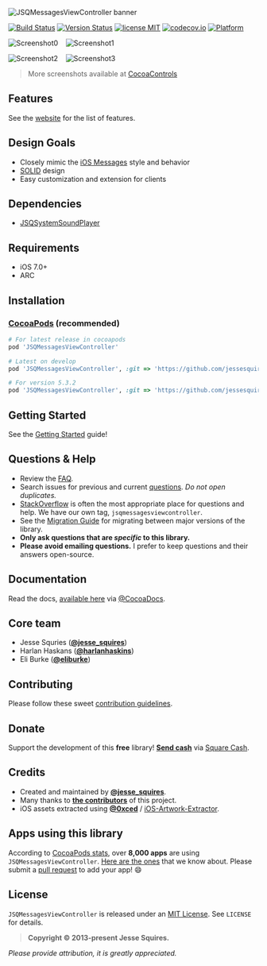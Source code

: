![JSQMessagesViewController banner](https://raw.githubusercontent.com/jessesquires/JSQMessagesViewController/develop/Assets/jsq_messages_banner.png)

[![Build Status](https://secure.travis-ci.org/jessesquires/JSQMessagesViewController.svg)](https://travis-ci.org/jessesquires/JSQMessagesViewController) [![Version Status](https://img.shields.io/cocoapods/v/JSQMessagesViewController.svg)][podLink] [![license MIT](https://img.shields.io/cocoapods/l/JSQMessagesViewController.svg)][mitLink] [![codecov.io](https://img.shields.io/codecov/c/github/jessesquires/JSQMessagesViewController.svg)](https://codecov.io/github/jessesquires/JSQMessagesViewController) [![Platform](https://img.shields.io/cocoapods/p/JSQMessagesViewController.svg)][docsLink]

![Screenshot0][img0] &nbsp;&nbsp; ![Screenshot1][img1] &nbsp;&nbsp;

![Screenshot2][img2] &nbsp;&nbsp; ![Screenshot3][img3]

> More screenshots available at [CocoaControls](https://www.cocoacontrols.com/controls/jsqmessagesviewcontroller)

## Features

See the [website](http://www.jessesquires.com/JSQMessagesViewController/) for the list of features.

## Design Goals

- Closely mimic the [iOS Messages](http://www.apple.com/ios/messages/) style and behavior
- [SOLID](https://en.wikipedia.org/wiki/SOLID_(object-oriented_design)) design
- Easy customization and extension for clients

## Dependencies

* [JSQSystemSoundPlayer][playerLink]

## Requirements

* iOS 7.0+
* ARC

## Installation

### [CocoaPods](https://cocoapods.org/) (recommended)

````ruby
# For latest release in cocoapods
pod 'JSQMessagesViewController'

# Latest on develop
pod 'JSQMessagesViewController', :git => 'https://github.com/jessesquires/JSQMessagesViewController.git', :branch => 'develop'

# For version 5.3.2
pod 'JSQMessagesViewController', :git => 'https://github.com/jessesquires/JSQMessagesViewController', :branch => 'version_5.3.2_patch'
````

## Getting Started

See the [Getting Started](https://github.com/jessesquires/JSQMessagesViewController/blob/develop/Documentation/getting_started.md) guide!

## Questions & Help

* Review the [FAQ](https://github.com/jessesquires/JSQMessagesViewController/blob/develop/Documentation/faq.md).
* Search issues for previous and current [questions](https://github.com/jessesquires/JSQMessagesViewController/issues?utf8=✓&q=label%3A%22questions+%26+help%22+). *Do not open duplicates.*
* [StackOverflow](http://stackoverflow.com/questions/tagged/jsqmessagesviewcontroller) is often the most appropriate place for questions and help. We have our own tag, `jsqmessagesviewcontroller`.
* See the [Migration Guide](https://github.com/jessesquires/JSQMessagesViewController/blob/develop/Documentation/migration.md) for migrating between major versions of the library.
* **Only ask questions that are _specific_ to this library.**
* **Please avoid emailing questions.** I prefer to keep questions and their answers open-source.

## Documentation

Read the docs, [available here][docsLink] via [@CocoaDocs](https://twitter.com/CocoaDocs).

## Core team

- Jesse Squries ([**@jesse_squires**](https://twitter.com/jesse_squires))
- Harlan Haskans ([**@harlanhaskins**](https://github.com/harlanhaskins))
- Eli Burke ([**@eliburke**](https://github.com/eliburke))

## Contributing

Please follow these sweet [contribution guidelines](https://github.com/jessesquires/JSQMessagesViewController/blob/develop/.github/CONTRIBUTING.md).

## Donate

Support the development of this **free** library! **[Send cash](https://cash.me/$jsq)** via [Square Cash](https://cash.me/).

## Credits

* Created and maintained by [**@jesse_squires**](https://twitter.com/jesse_squires).
* Many thanks to [**the contributors**](https://github.com/jessesquires/JSQMessagesViewController/graphs/contributors) of this project.
* iOS assets extracted using [**@0xced**](https://github.com/0xced) / [iOS-Artwork-Extractor](https://github.com/0xced/iOS-Artwork-Extractor).

## Apps using this library

According to [CocoaPods stats](https://cocoapods.org/pods/JSQMessagesViewController), over **8,000 apps** are using `JSQMessagesViewController`. [Here are the ones](https://github.com/jessesquires/JSQMessagesViewController/blob/develop/Documentation/apps_using_this_library.md) that we know about. Please submit a [pull request](https://github.com/jessesquires/JSQMessagesViewController/compare) to add your app! :smile:

## License

`JSQMessagesViewController` is released under an [MIT License][mitLink]. See `LICENSE` for details.

>**Copyright &copy; 2013-present Jesse Squires.**

*Please provide attribution, it is greatly appreciated.*

[docsLink]:http://cocoadocs.org/docsets/JSQMessagesViewController/
[podLink]:https://cocoapods.org/pods/JSQMessagesViewController
[mitLink]:http://opensource.org/licenses/MIT
[playerLink]:https://github.com/jessesquires/JSQSystemSoundPlayer

[img0]:https://raw.githubusercontent.com/jessesquires/JSQMessagesViewController/develop/Screenshots/screenshot0.png
[img1]:https://raw.githubusercontent.com/jessesquires/JSQMessagesViewController/develop/Screenshots/screenshot1.png
[img2]:https://raw.githubusercontent.com/jessesquires/JSQMessagesViewController/develop/Screenshots/screenshot2.png
[img3]:https://raw.githubusercontent.com/jessesquires/JSQMessagesViewController/develop/Screenshots/screenshot3.png
